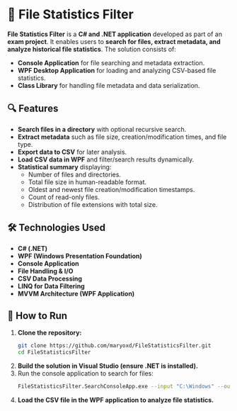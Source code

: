 # 📂 File Statistics Filter

**File Statistics Filter** is a **C# and .NET application** developed as part of an **exam project**. It enables users to **search for files, extract metadata, and analyze historical file statistics**. The solution consists of:
- **Console Application** for file searching and metadata extraction.
- **WPF Desktop Application** for loading and analyzing CSV-based file statistics.
- **Class Library** for handling file metadata and data serialization.

## 🔍 Features
- **Search files in a directory** with optional recursive search.
- **Extract metadata** such as file size, creation/modification times, and file type.
- **Export data to CSV** for later analysis.
- **Load CSV data in WPF** and filter/search results dynamically.
- **Statistical summary** displaying:
  - Number of files and directories.
  - Total file size in human-readable format.
  - Oldest and newest file creation/modification timestamps.
  - Count of read-only files.
  - Distribution of file extensions with total size.

## 🛠️ Technologies Used
- **C# (.NET)**
- **WPF (Windows Presentation Foundation)**
- **Console Application**
- **File Handling & I/O**
- **CSV Data Processing**
- **LINQ for Data Filtering**
- **MVVM Architecture (WPF Application)**

## 🚀 How to Run
1. **Clone the repository:**
   ```bash
   git clone https://github.com/maryoxd/FileStatisticsFilter.git
   cd FileStatisticsFilter
2. **Build the solution in Visual Studio (ensure .NET is installed).**
3. Run the console application to search for files:
   ```bash
   FileStatisticsFilter.SearchConsoleApp.exe --input "C:\Windows" --output windows.csv --recursive
4. **Load the CSV file in the WPF application to analyze file statistics.**
